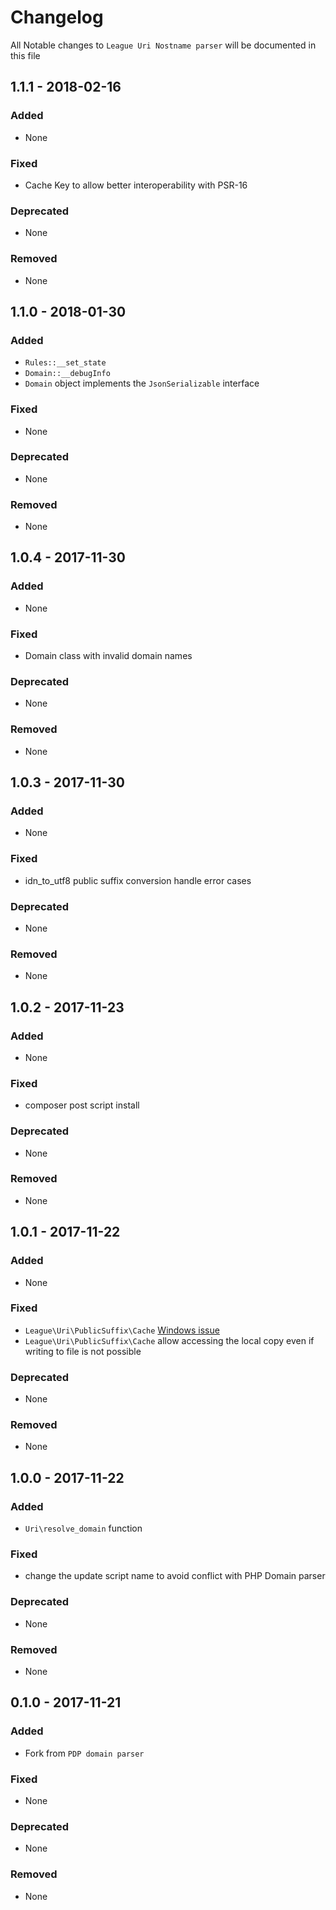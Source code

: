 # Changelog

All Notable changes to `League Uri Nostname parser` will be documented in this file

## 1.1.1 - 2018-02-16

### Added

- None

### Fixed

- Cache Key to allow better interoperability with PSR-16

### Deprecated

- None

### Removed

- None

## 1.1.0 - 2018-01-30

### Added

- `Rules::__set_state`
- `Domain::__debugInfo`
- `Domain` object implements the `JsonSerializable` interface

### Fixed

- None

### Deprecated

- None

### Removed

- None

## 1.0.4 - 2017-11-30

### Added

- None

### Fixed

- Domain class with invalid domain names

### Deprecated

- None

### Removed

- None

## 1.0.3 - 2017-11-30

### Added

- None

### Fixed

- idn_to_utf8 public suffix conversion handle error cases

### Deprecated

- None

### Removed

- None

## 1.0.2 - 2017-11-23

### Added

- None

### Fixed

- composer post script install

### Deprecated

- None

### Removed

- None

## 1.0.1 - 2017-11-22

### Added

- None

### Fixed

- `League\Uri\PublicSuffix\Cache` [Windows issue](https://github.com/thephpleague/uri-hostname-parser/issues/1)
- `League\Uri\PublicSuffix\Cache` allow accessing the local copy even if writing to file is not possible

### Deprecated

- None

### Removed

- None

## 1.0.0 - 2017-11-22

### Added

- `Uri\resolve_domain` function

### Fixed

- change the update script name to avoid conflict with PHP Domain parser

### Deprecated

- None

### Removed

- None

## 0.1.0 - 2017-11-21

### Added

- Fork from `PDP domain parser`

### Fixed

- None

### Deprecated

- None

### Removed

- None
